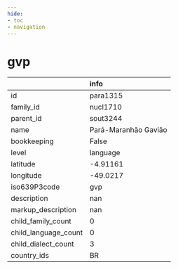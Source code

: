 ```yaml
---
hide:
- toc
- navigation
---
```

# gvp
|                      | info                 |
|:---------------------|:---------------------|
| id                   | para1315             |
| family_id            | nucl1710             |
| parent_id            | sout3244             |
| name                 | Pará-Maranhão Gavião |
| bookkeeping          | False                |
| level                | language             |
| latitude             | -4.91161             |
| longitude            | -49.0217             |
| iso639P3code         | gvp                  |
| description          | nan                  |
| markup_description   | nan                  |
| child_family_count   | 0                    |
| child_language_count | 0                    |
| child_dialect_count  | 3                    |
| country_ids          | BR                   |